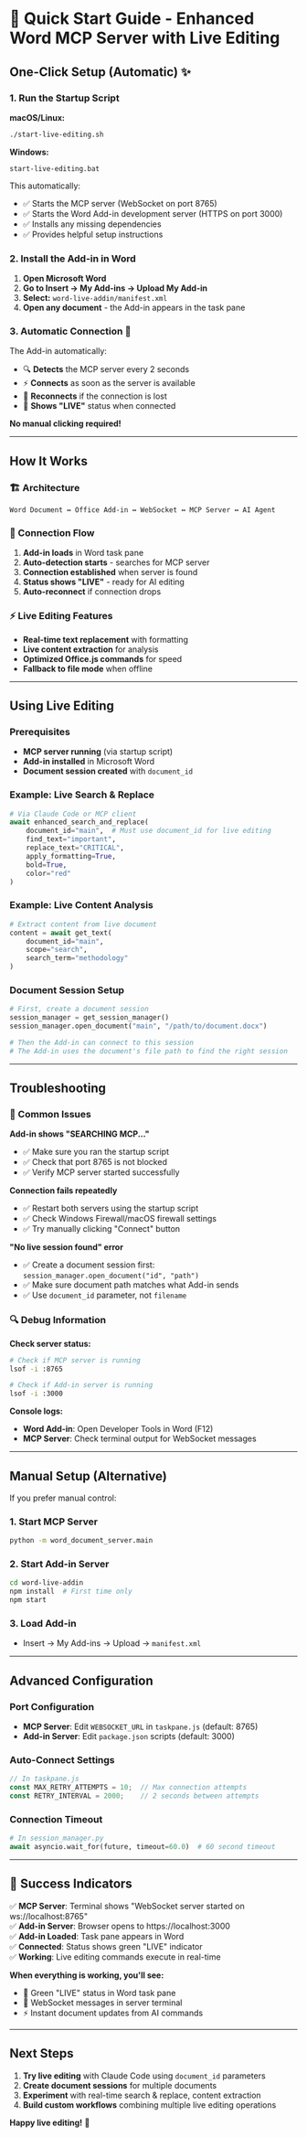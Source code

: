 # 🚀 Quick Start Guide - Enhanced Word MCP Server with Live Editing

## One-Click Setup (Automatic) ✨

### 1. Run the Startup Script

**macOS/Linux:**
```bash
./start-live-editing.sh
```

**Windows:**
```batch
start-live-editing.bat
```

This automatically:
- ✅ Starts the MCP server (WebSocket on port 8765)
- ✅ Starts the Word Add-in development server (HTTPS on port 3000)  
- ✅ Installs any missing dependencies
- ✅ Provides helpful setup instructions

### 2. Install the Add-in in Word

1. **Open Microsoft Word**
2. **Go to Insert → My Add-ins → Upload My Add-in**
3. **Select:** `word-live-addin/manifest.xml`
4. **Open any document** - the Add-in appears in the task pane

### 3. Automatic Connection 🤖

The Add-in automatically:
- 🔍 **Detects** the MCP server every 2 seconds
- ⚡ **Connects** as soon as the server is available
- 🔄 **Reconnects** if the connection is lost
- 💚 **Shows "LIVE"** status when connected

**No manual clicking required!**

---

## How It Works

### 🏗️ Architecture
```
Word Document ↔ Office Add-in ↔ WebSocket ↔ MCP Server ↔ AI Agent
```

### 🔄 Connection Flow
1. **Add-in loads** in Word task pane
2. **Auto-detection starts** - searches for MCP server
3. **Connection established** when server is found
4. **Status shows "LIVE"** - ready for AI editing
5. **Auto-reconnect** if connection drops

### ⚡ Live Editing Features
- **Real-time text replacement** with formatting
- **Live content extraction** for analysis
- **Optimized Office.js commands** for speed
- **Fallback to file mode** when offline

---

## Using Live Editing

### Prerequisites
- **MCP server running** (via startup script)
- **Add-in installed** in Microsoft Word
- **Document session created** with `document_id`

### Example: Live Search & Replace
```python
# Via Claude Code or MCP client
await enhanced_search_and_replace(
    document_id="main",  # Must use document_id for live editing
    find_text="important",
    replace_text="CRITICAL",
    apply_formatting=True,
    bold=True,
    color="red"
)
```

### Example: Live Content Analysis
```python
# Extract content from live document
content = await get_text(
    document_id="main",
    scope="search", 
    search_term="methodology"
)
```

### Document Session Setup
```python
# First, create a document session
session_manager = get_session_manager()
session_manager.open_document("main", "/path/to/document.docx")

# Then the Add-in can connect to this session
# The Add-in uses the document's file path to find the right session
```

---

## Troubleshooting

### 🔧 Common Issues

**Add-in shows "SEARCHING MCP..."**
- ✅ Make sure you ran the startup script
- ✅ Check that port 8765 is not blocked
- ✅ Verify MCP server started successfully

**Connection fails repeatedly**
- ✅ Restart both servers using the startup script
- ✅ Check Windows Firewall/macOS firewall settings
- ✅ Try manually clicking "Connect" button

**"No live session found" error**
- ✅ Create a document session first: `session_manager.open_document("id", "path")`
- ✅ Make sure document path matches what Add-in sends
- ✅ Use `document_id` parameter, not `filename`

### 🔍 Debug Information

**Check server status:**
```bash
# Check if MCP server is running
lsof -i :8765

# Check if Add-in server is running  
lsof -i :3000
```

**Console logs:**
- **Word Add-in**: Open Developer Tools in Word (F12)
- **MCP Server**: Check terminal output for WebSocket messages

---

## Manual Setup (Alternative)

If you prefer manual control:

### 1. Start MCP Server
```bash
python -m word_document_server.main
```

### 2. Start Add-in Server
```bash
cd word-live-addin
npm install  # First time only
npm start
```

### 3. Load Add-in
- Insert → My Add-ins → Upload → `manifest.xml`

---

## Advanced Configuration

### Port Configuration
- **MCP Server**: Edit `WEBSOCKET_URL` in `taskpane.js` (default: 8765)
- **Add-in Server**: Edit `package.json` scripts (default: 3000)

### Auto-Connect Settings
```javascript
// In taskpane.js
const MAX_RETRY_ATTEMPTS = 10;  // Max connection attempts
const RETRY_INTERVAL = 2000;    // 2 seconds between attempts
```

### Connection Timeout
```python
# In session_manager.py
await asyncio.wait_for(future, timeout=60.0)  # 60 second timeout
```

---

## 🎉 Success Indicators

✅ **MCP Server**: Terminal shows "WebSocket server started on ws://localhost:8765"  
✅ **Add-in Server**: Browser opens to https://localhost:3000  
✅ **Add-in Loaded**: Task pane appears in Word  
✅ **Connected**: Status shows green "LIVE" indicator  
✅ **Working**: Live editing commands execute in real-time  

**When everything is working, you'll see:**
- 💚 Green "LIVE" status in Word task pane
- 📡 WebSocket messages in server terminal
- ⚡ Instant document updates from AI commands

---

## Next Steps

1. **Try live editing** with Claude Code using `document_id` parameters
2. **Create document sessions** for multiple documents
3. **Experiment** with real-time search & replace, content extraction
4. **Build custom workflows** combining multiple live editing operations

**Happy live editing!** 🎯